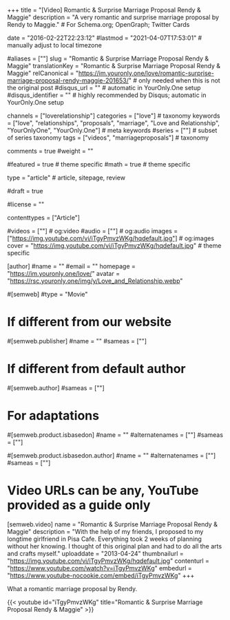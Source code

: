 +++
title = "[Video] Romantic & Surprise Marriage Proposal Rendy & Maggie"
description = "A very romantic and surprise marriage proposal by Rendy to Maggie."	# For Schema.org; OpenGraph; Twitter Cards

date = "2016-02-22T22:23:12"
#lastmod = "2021-04-07T17:53:01"                 # manually adjust to local timezone

#aliases = [""]
slug = "Romantic & Surprise Marriage Proposal Rendy & Maggie"
translationKey = "Romantic & Surprise Marriage Proposal Rendy & Maggie"
relCanonical = "https://im.youronly.one/love/romantic-surprise-marriage-proposal-rendy-maggie-201653/"														# only needed when this is not the original post
#disqus_url = ""                                                    # automatic in YourOnly.One setup
#disqus_identifier = ""                                             # highly recommended by Disqus; automatic in YourOnly.One setup

channels = ["loverelationship"]
categories = ["love"]														# taxonomy
keywords = ["love", "relationships", "proposals", "marriage", "Love and Relationship", "YourOnlyOne", "YourOnly.One"]															# meta keywords
#series = [""]																# subset of series taxonomy
tags = ["videos", "marriageproposals"]																	# taxonomy

comments = true
#weight = ""

#featured = true															# theme specific
#math = true																	# theme specific

type = "article"                                                           # article, sitepage, review

#draft = true

#license = ""

contenttypes = ["Article"]

#videos = [""]																# og:video
#audio = [""]																# og:audio
images = ["https://img.youtube.com/vi/iTgyPmvzWKg/hqdefault.jpg"]    # og:images
cover = "https://img.youtube.com/vi/iTgyPmvzWKg/hqdefault.jpg"       # theme specific

[author]
#name = ""
#email = ""
homepage = "https://im.youronly.one/love/"
avatar = "https://rsc.youronly.one/img/y/Love_and_Relationship.webp"

#[semweb]
#type = "Movie"

# If different from our website
#[semweb.publisher]
#name = ""
#sameas = [""]

# If different from default author
#[semweb.author]
#sameas = [""]

# For adaptations
#[semweb.product.isbasedon]
#name = ""
#alternatenames = [""]
#sameas = [""]

#[semweb.product.isbasedon.author]
#name = ""
#alternatenames = [""]
#sameas = [""]

# Video URLs can be any, YouTube provided as a guide only
[semweb.video]
name = "Romantic & Surprise Marriage Proposal Rendy & Maggie"
description = "With the help of my friends, I proposed to my longtime girlfriend in Pisa Cafe. Everything took 2 weeks of planning without her knowing. I thought of this original plan and had to do all the arts and crafts myself."
uploaddate = "2013-04-24"
thumbnailurl = "https://img.youtube.com/vi/iTgyPmvzWKg/hqdefault.jpg"
contenturl = "https://www.youtube.com/watch?v=iTgyPmvzWKg"
embedurl = "https://www.youtube-nocookie.com/embed/iTgyPmvzWKg"
+++

What a romantic marriage proposal by Rendy.

<!--more-->

{{< youtube id="iTgyPmvzWKg" title="Romantic & Surprise Marriage Proposal Rendy & Maggie" >}}

